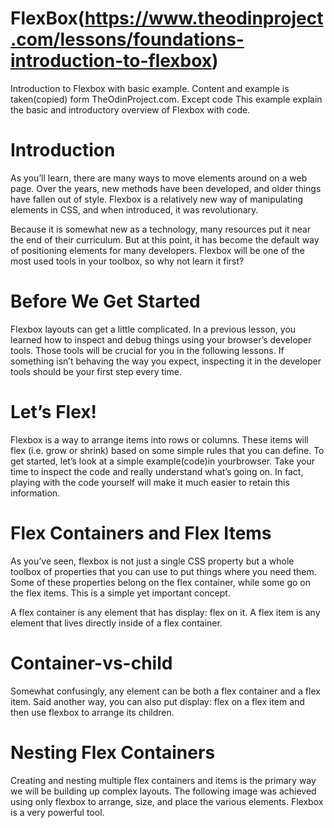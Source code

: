# FlexBox(https://www.theodinproject.com/lessons/foundations-introduction-to-flexbox)
Introduction to Flexbox with basic example.
Content and example is taken(copied) form TheOdinProject.com. Except code
This example explain the basic and introductory overview of Flexbox with code.
# Introduction
As you’ll learn, there are many ways to move elements around on a web page. Over the years, new methods have been developed, and older things have fallen out of style. Flexbox is a relatively new way of manipulating elements in CSS, and when introduced, it was revolutionary.

Because it is somewhat new as a technology, many resources put it near the end of their curriculum. But at this point, it has become the default way of positioning elements for many developers. Flexbox will be one of the most used tools in your toolbox, so why not learn it first?

# Before We Get Started
Flexbox layouts can get a little complicated. In a previous lesson, you learned how to inspect and debug things using your browser’s developer tools. Those tools will be crucial for you in the following lessons. If something isn’t behaving the way you expect, inspecting it in the developer tools should be your first step every time.

# Let’s Flex!
Flexbox is a way to arrange items into rows or columns. These items will flex (i.e. grow or shrink) based on some simple rules that you can define. To get started, let’s look at a simple example(code)in yourbrowser. Take your time to inspect the code and really understand what’s going on. In fact, playing with the code yourself will make it much easier to retain this information.

# Flex Containers and Flex Items
As you’ve seen, flexbox is not just a single CSS property but a whole toolbox of properties that you can use to put things where you need them. Some of these properties belong on the flex container, while some go on the flex items. This is a simple yet important concept.

A flex container is any element that has display: flex on it. A flex item is any element that lives directly inside of a flex container.

# Container-vs-child

Somewhat confusingly, any element can be both a flex container and a flex item. Said another way, you can also put display: flex on a flex item and then use flexbox to arrange its children.

# Nesting Flex Containers
Creating and nesting multiple flex containers and items is the primary way we will be building up complex layouts. The following image was achieved using only flexbox to arrange, size, and place the various elements. Flexbox is a very powerful tool.
